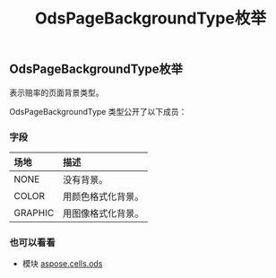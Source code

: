 ﻿---
title: OdsPageBackgroundType枚举
second_title: Aspose.Cells for Python via .NET API 参考文献
description:
type: docs
weight: 80
url: /zh/python-net/aspose.cells.ods/odspagebackgroundtype/
is_root: false
---
## OdsPageBackgroundType枚举
表示赔率的页面背景类型。



OdsPageBackgroundType 类型公开了以下成员：

### 字段
|场地|描述|
| :- | :- |
| NONE |没有背景。|
| COLOR |用颜色格式化背景。|
| GRAPHIC |用图像格式化背景。|



### 也可以看看
* 模块 [aspose.cells.ods](..)
